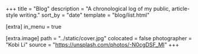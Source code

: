 +++
title = "Blog"
description = "A chronological log of my public, article-style writing."
sort_by = "date"
template = "blog/list.html"

[extra]
in_menu = true

[extra.image]
path = "../static/cover.jpg"
colocated = false
photographer = "Kobi Li"
source = "https://unsplash.com/photos/-N0cgDSF_MI"
+++